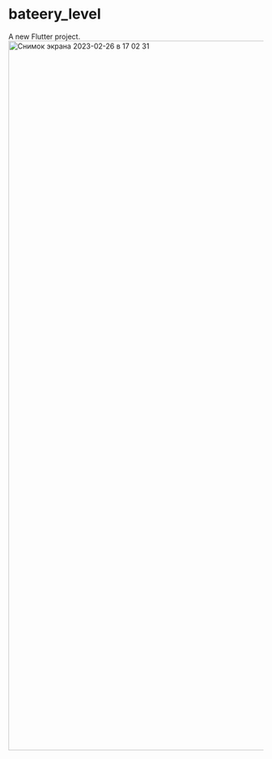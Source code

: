 # bateery_level

A new Flutter project.
<img width="1403" alt="Снимок экрана 2023-02-26 в 17 02 31" src="https://user-images.githubusercontent.com/47538685/221421887-7399d84c-dbfb-44aa-a862-a43d7af646ed.png">
